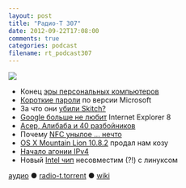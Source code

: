 ```yaml
---
layout: post
title: "Радио-Т 307"
date: 2012-09-22T17:08:00
comments: true
categories: podcast
filename: rt_podcast307
---
```

![](https://radio-t.com/images/radio-t/rt307.jpg)

* Конец [эры персональных компьютеров](http://allthingsd.com/20120915/its-official-the-era-of-the-personal-computer-is-over/)
* [Короткие пароли](http://thenextweb.com/microsoft/2012/09/21/this-ridiculous-microsoft-longer-accepts-long-passwords-shortens/) по версии Microsoft
* За что они [убили Skitch?](http://www.tuaw.com/2012/09/20/skitch-2-0-is-like-skitch-1-0-without-all-those-pesky-features/)
* [Google больше не любит](http://techcrunch.com/2012/09/14/google-apps-says-goodbye-to-internet-explorer-pulls-support-for-the-browser/) Internet Explorer 8
* [Асер, Алибаба и 40 разбойников](http://addmeto.cc/post/2012-09-14/)
* Почему [NFC унылое ... нечто](http://blog.capwatkins.com/nfc-sucks)
* [OS X Mountain Lion 10.8.2](http://osxdaily.com/2012/09/20/battery-life-improves-dramatically-in-os-x-mountain-lion-10-8-2/) продал нам козу
* [Начало агонии IPv4](http://habrahabr.ru/post/151518/)
* Новый [Intel чип](http://techcrunch.com/2012/09/14/new-intel-chip-wont-support-linux/) несовместим (?!) с линуксом

[аудио](http://cdn.radio-t.com/rt_podcast307.mp3) ● [radio-t.torrent](http://cdn.radio-t.com/torrents/rt_podcast307.mp3.torrent)  ● [wiki](http://wiki.radio-t.com/%D0%92%D1%8B%D0%BF%D1%83%D1%81%D0%BA_307)<audio src="http://cdn.radio-t.com/rt_podcast307.mp3" preload="none"></audio>
